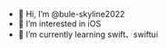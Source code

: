 - 👋 Hi, I’m @bule-skyline2022
- 👀 I’m interested in iOS
- 🌱 I’m currently learning swift、swiftui

<!---
bule-skyline2022/bule-skyline2022 is a ✨ special ✨ repository because its `README.md` (this file) appears on your GitHub profile.
You can click the Preview link to take a look at your changes.
--->
